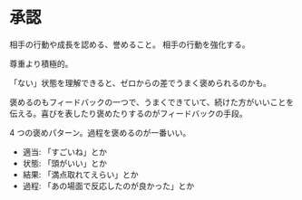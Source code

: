 # 承認

相手の行動や成長を認める、誉めること。
相手の行動を強化する。

尊重より積極的。

「ない」状態を理解できると、ゼロからの差でうまく褒められるのかも。

褒めるのもフィードバックの一つで、うまくできていて、続けた方がいいことを伝える。喜びを表したり褒めたりするのがフィードバックの手段。

4 つの褒めパターン。過程を褒めるのが一番いい。

- 適当: 「すごいね」とか
- 状態: 「頭がいい」とか
- 結果: 「満点取れてえらい」とか
- 過程: 「あの場面で反応したのが良かった」とか
